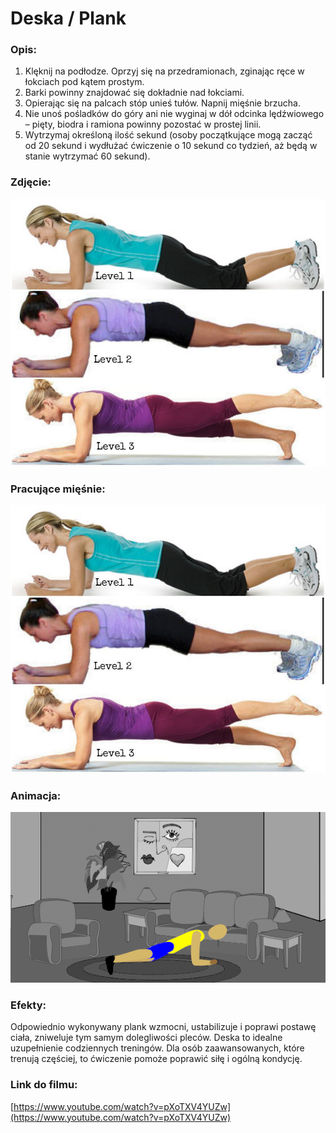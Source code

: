 # Deska / Plank

### Opis:
1. Klęknij na podłodze. Oprzyj się na przedramionach, zginając ręce w łokciach pod kątem prostym.
2. Barki powinny znajdować się dokładnie nad łokciami.
3. Opierając się na palcach stóp unieś tułów. Napnij mięśnie brzucha.
4. Nie unoś pośladków do góry ani nie wyginaj w dół odcinka lędźwiowego – pięty, biodra i ramiona powinny pozostać w prostej linii.
5. Wytrzymaj określoną ilość sekund (osoby początkujące mogą zacząć od 20 sekund i wydłużać ćwiczenie o 10 sekund co tydzień, aż będą w stanie wytrzymać 60 sekund).

### Zdjęcie:
![](exercise/deska/deska_plank.jpg)

### Pracujące mięśnie:
![](exercise/deska/deska_plank.jpg)

### Animacja:
![](exercise/deska/deska.gif)

### Efekty:
Odpowiednio wykonywany plank wzmocni, ustabilizuje i poprawi postawę ciała, zniweluje tym samym dolegliwości pleców. Deska to idealne uzupełnienie codziennych treningów. Dla osób zaawansowanych, które trenują częściej, to ćwiczenie pomoże poprawić siłę i ogólną kondycję.

### Link do filmu:
[https://www.youtube.com/watch?v=pXoTXV4YUZw](https://www.youtube.com/watch?v=pXoTXV4YUZw)
